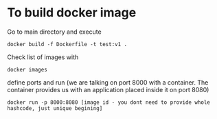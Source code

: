 # To build docker image
Go to main directory and execute
```
docker build -f Dockerfile -t test:v1 .
```
Check list of images with 
```
docker images
```
define ports and run (we are talking on port 8000 with a container. The container provides us with an application placed inside it on port 8080)
```
docker run -p 8000:8080 [image id - you dont need to provide whole hashcode, just unique begining]
```